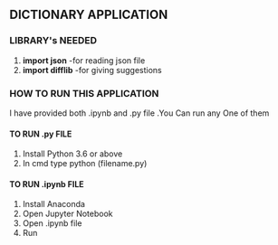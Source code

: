 ## DICTIONARY APPLICATION

### **LIBRARY's NEEDED**

1. **import json** -for reading json file
2. **import difflib** -for giving suggestions 


### **HOW TO RUN THIS APPLICATION** 

I have provided both .ipynb and .py file .You Can run any One of them

#### TO RUN .py FILE
1. Install Python 3.6 or above 
2. In cmd type       python (filename.py)
 
#### TO RUN .ipynb FILE
1. Install Anaconda 
2. Open Jupyter Notebook
3. Open .ipynb file 
4. Run 
